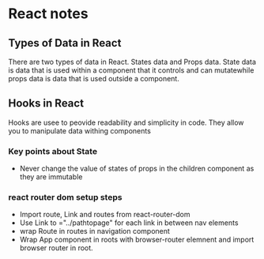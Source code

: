 # React notes

## Types of Data in React

There are two types of data in React. States data and Props data.
State data is data that is used within a component that it controls and can mutatewhile props data is data that is used outside a component.

## Hooks in React

Hooks are usee to peovide readability and simplicity in code. They allow you to manipulate data withing components

### Key points about State

- Never change the value of states of props in the children component as they are immutable

### react router dom setup steps

- Import route, Link and routes from react-router-dom
- Use Link to ="../pathtopage" for each link in between nav elements
- wrap Route in routes in navigation component
- Wrap App component in roots with browser-router elemnent and import browser router in root.
